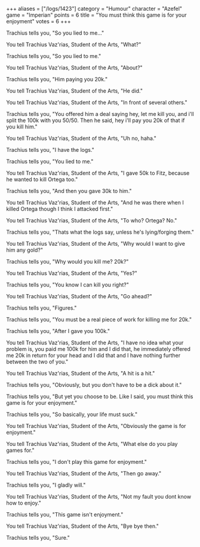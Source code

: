 +++
aliases = ["/logs/1423"]
category = "Humour"
character = "Azefel"
game = "Imperian"
points = 6
title = "You must think this game is for your enjoyment"
votes = 6
+++

Trachius tells you, "So you lied to me..."

You tell Trachius Vaz'rias, Student of the Arts, "What?"

Trachius tells you, "So you lied to me."

You tell Trachius Vaz'rias, Student of the Arts, "About?"

Trachius tells you, "Him paying you 20k."

You tell Trachius Vaz'rias, Student of the Arts, "He did."

You tell Trachius Vaz'rias, Student of the Arts, "In front of several others."

Trachius tells you, "You offered him a deal saying hey, let me kill you, and
i'll split the 100k with you 50/50. Then he said, hey i'll pay you 20k of that
if you kill him."

You tell Trachius Vaz'rias, Student of the Arts, "Uh no, haha."

Trachius tells you, "I have the logs."

Trachius tells you, "You lied to me."

You tell Trachius Vaz'rias, Student of the Arts, "I gave 50k to Fitz, because
he wanted to kill Ortega too."

Trachius tells you, "And then you gave 30k to him."

You tell Trachius Vaz'rias, Student of the Arts, "And he was there when I
killed Ortega though I think I attacked first."

You tell Trachius Vaz'rias, Student of the Arts, "To who? Ortega? No."

Trachius tells you, "Thats what the logs say, unless he's lying/forging them."

You tell Trachius Vaz'rias, Student of the Arts, "Why would I want to give him
any gold?"

Trachius tells you, "Why would you kill me? 20k?"

You tell Trachius Vaz'rias, Student of the Arts, "Yes?"

Trachius tells you, "You know I can kill you right?"

You tell Trachius Vaz'rias, Student of the Arts, "Go ahead?"

Trachius tells you, "Figures."

Trachius tells you, "You must be a real piece of work for killing me for 20k."

Trachius tells you, "After I gave you 100k."

You tell Trachius Vaz'rias, Student of the Arts, "I have no idea what your
problem is, you paid me 100k for him and I did that, he immediately offered me
20k in return for your head and I did that and I have nothing further between
the two of you."

You tell Trachius Vaz'rias, Student of the Arts, "A hit is a hit."

Trachius tells you, "Obviously, but you don't have to be a dick about it."

Trachius tells you, "But yet you choose to be. Like I said, you must think this
game is for your enjoyment."

Trachius tells you, "So basically, your life must suck."

You tell Trachius Vaz'rias, Student of the Arts, "Obviously the game is for
enjoyment."

You tell Trachius Vaz'rias, Student of the Arts, "What else do you play games
for."

Trachius tells you, "I don't play this game for enjoyment."

You tell Trachius Vaz'rias, Student of the Arts, "Then go away."

Trachius tells you, "I gladly will."

You tell Trachius Vaz'rias, Student of the Arts, "Not my fault you dont know
how to enjoy."

Trachius tells you, "This game isn't enjoyment."

You tell Trachius Vaz'rias, Student of the Arts, "Bye bye then."

Trachius tells you, "Sure."
